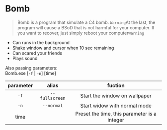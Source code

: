# Bomb
> Bomb is a program that simulate a C4 bomb.
> `Warning`At the last, the program will cause a BSoD that is not harmful for your computer. If you want to recover, just simply reboot your computer`Warning`
- Can runs in the background
- Shake window and cursor when 10 sec remaining
- Can scared your friends
- Plays sound

Also passing parameters:  
Bomb.exe [`-f` | `-n`] [time]

|parameter|alias|fuction|
|:---:|:---:|:---:|
|`-f`|`--fullscreen`|Start the window on wallpaper|
|`-n`|`--normal`|Start widow with normal mode|
|time||Preset the time, this parameter is a integer|
